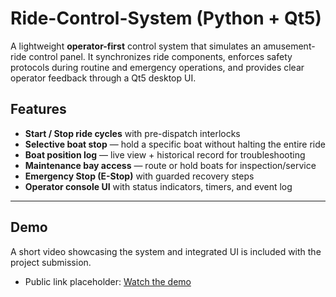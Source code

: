 # Ride-Control-System (Python + Qt5)

A lightweight **operator-first** control system that simulates an amusement-ride control panel. It synchronizes ride components, enforces safety protocols during routine and emergency operations, and provides clear operator feedback through a Qt5 desktop UI.

<!-- > **Note:** This project formed part of a larger proposal that earned an **invitation to Universal Studios’ annual TMTDC competition**. -->

## Features

- **Start / Stop ride cycles** with pre-dispatch interlocks  
- **Selective boat stop** — hold a specific boat without halting the entire ride  
- **Boat position log** — live view + historical record for troubleshooting  
- **Maintenance bay access** — route or hold boats for inspection/service  
- **Emergency Stop (E-Stop)** with guarded recovery steps  
- **Operator console UI** with status indicators, timers, and event log

---

## Demo

A short video showcasing the system and integrated UI is included with the project submission.

- Public link placeholder: [Watch the demo](https://queensuca-my.sharepoint.com/:v:/g/personal/21vt17_queensu_ca/Ec8uzD0_1wBAnVCl1MK6jX4Bnh07WBWJGYlRnKAQk828eg?e=BXPM4m)

